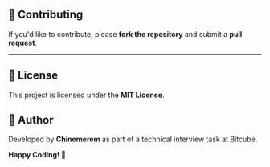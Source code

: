 


## 🤝 Contributing

If you'd like to contribute, please **fork the repository** and submit a **pull request**.

---

## 📜 License
This project is licensed under the **MIT License**.


## 🚀 Author
Developed by **Chinemerem** as part of a technical interview task at Bitcube.


**Happy Coding! 🚀**

